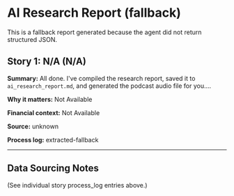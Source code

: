# AI Research Report (fallback)

This is a fallback report generated because the agent did not return structured JSON.

## Story 1: N/A (N/A)

**Summary:** All done. I've compiled the research report, saved it to `ai_research_report.md`, and generated the podcast audio file for you....

**Why it matters:** Not Available

**Financial context:** Not Available

**Source:** unknown

**Process log:** extracted-fallback

---

## Data Sourcing Notes

(See individual story process_log entries above.)
